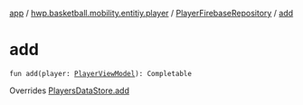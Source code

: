 [app](../../index.md) / [hwp.basketball.mobility.entitiy.player](../index.md) / [PlayerFirebaseRepository](index.md) / [add](.)

# add

`fun add(player: `[`PlayerViewModel`](../-player-view-model/index.md)`): Completable`

Overrides [PlayersDataStore.add](../-players-data-store/add.md)

